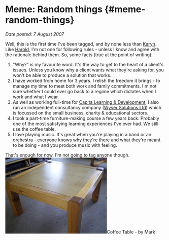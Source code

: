 # Meme: Random things {#meme-random-things}

_Date posted: 7 August 2007_

Well, this is the first time I've been tagged, and by none less than [Karyn](http://karynromeis.blogspot.com/2007/08/meme-8-random-facts-about-me.html). Like [Harold](http://www.jarche.com/?p=1255), I'm not one for following rules - unless I know and agree with the rationale behind them. So, some facts (true at the point of writing):

1.  "Why?" is my favourite word. It's the way to get to the heart of a client's issues. Unless you know why a client wants what they're asking for, you won't be able to produce a solution that works.
2.  I have worked from home for 3 years. I relish the freedom it brings - to manage my time to meet both work and family commitments. I'm not sure whether I could ever go back to a regime which dictates when I work and what I wear.
3.  As well as working full-time for [Capita Learning & Development](http://www.capita-ld.co.uk/), I also run an independent consultancy company ([Wyver Solutions Ltd](http://www.wyversolutions.co.uk/)) which is focussed on the small business, charity & educational sectors.
4.  I took a part-time furniture-making course a few years back. Probably one of the most satisfying learning experiences I've ever had. We still use the coffee table.
5.  I love playing music. It's great when you're playing in a band or an orchestra - everyone knows why they're there and what they're meant to be doing - and you produce music with feeling.

That's enough for now. I'm not going to tag anyone though.![Coffee Table - by Mark](./exportlc.php_files/P8070002-1.JPG "Coffee Table - by Mark")Coffee Table - by Mark